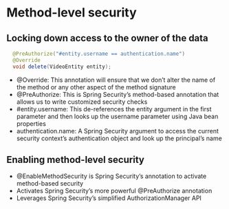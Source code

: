 # Method-level security


## Locking down access to the owner of the data

```java
  @PreAuthorize("#entity.username == authentication.name")
  @Override
  void delete(VideoEntity entity);
```
- @Override: This annotation will ensure that we don’t alter the name of the method or any other aspect of the method signature
- @PreAuthorize: This is Spring Security’s method-based annotation that allows us to write customized security checks 
- #entity.username: This de-references the entity argument in the first parameter and then looks up the username parameter using Java bean properties
- authentication.name: A Spring Security argument to access the current security context’s authentication object and look up the principal’s name


## Enabling method-level security
- @EnableMethodSecurity is Spring Security’s annotation to activate method-based security
- Activates Spring Security’s more powerful @PreAuthorize annotation
- Leverages Spring Security’s simplified AuthorizationManager API

